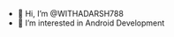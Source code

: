 - 👋 Hi, I’m @WITHADARSH788
- 👀 I’m interested in Android Development


<!---
WITHADARSH788/WITHADARSH788 is a ✨ special ✨ repository because its `README.md` (this file) appears on your GitHub profile.
You can click the Preview link to take a look at your changes.
--->
